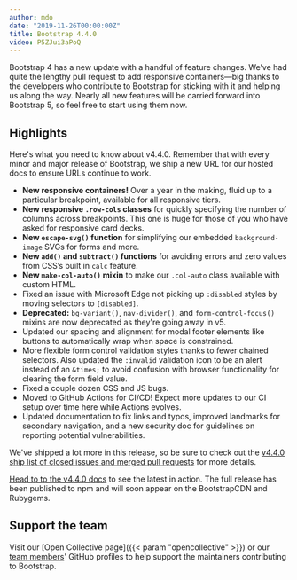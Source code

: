 ```yaml
---
author: mdo
date: "2019-11-26T00:00:00Z"
title: Bootstrap 4.4.0
video: P5ZJui3aPoQ
---
```


Bootstrap 4 has a new update with a handful of feature changes. We’ve had quite the lengthy pull request to add responsive containers—big thanks to the developers who contribute to Bootstrap for sticking with it and helping us along the way. Nearly all new features will be carried forward into Bootstrap 5, so feel free to start using them now.

## Highlights

Here's what you need to know about v4.4.0. Remember that with every minor and major release of Bootstrap, we ship a new URL for our hosted docs to ensure URLs continue to work.

- **New responsive containers!** Over a year in the making, fluid up to a particular breakpoint, available for all responsive tiers.
- **New responsive `.row-cols` classes** for quickly specifying the number of columns across breakpoints. This one is huge for those of you who have asked for responsive card decks.
- **New `escape-svg()` function** for simplifying our embedded `background-image` SVGs for forms and more.
- **New `add()` and `subtract()` functions** for avoiding errors and zero values from CSS’s built in `calc` feature.
- **New `make-col-auto()` mixin** to make our `.col-auto` class available with custom HTML.
- Fixed an issue with Microsoft Edge not picking up `:disabled` styles by moving selectors to `[disabled]`.
- **Deprecated:** `bg-variant()`, `nav-divider()`, and `form-control-focus()` mixins are now deprecated as they're going away in v5.
- Updated our spacing and alignment for modal footer elements like buttons to automatically wrap when space is constrained.
- More flexible form control validation styles thanks to fewer chained selectors. Also updated the `:invalid` validation icon to be an alert instead of an `&times;` to avoid confusion with browser functionality for clearing the form field value.
- Fixed a couple dozen CSS and JS bugs.
- Moved to GitHub Actions for CI/CD! Expect more updates to our CI setup over time here while Actions evolves.
- Updated documentation to fix links and typos, improved landmarks for secondary navigation, and a new security doc for guidelines on reporting potential vulnerabilities.

We've shipped a lot more in this release, so be sure to check out the [v4.4.0 ship list of closed issues and merged pull requests](https://github.com/twbs/bootstrap/issues?q=project%3Atwbs%2Fbootstrap%2F18+is%3Aclosed+sort%3Aupdated-desc) for more details.

[Head to to the v4.4.0 docs](https://getbootstrap.com/docs/4.4/) to see the latest in action. The full release has been published to npm and will soon appear on the BootstrapCDN and Rubygems.

## Support the team

Visit our [Open Collective page]({{< param "opencollective" >}}) or our [team members](https://github.com/orgs/twbs/people)' GitHub profiles to help support the maintainers contributing to Bootstrap.
